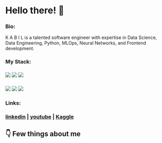 
# Hello there! 👋


### Bio:

K A B I L is a talented software engineer with expertise in Data Science, Data Engineering, Python, MLOps, Neural Networks, and Frontend development.
            

### My Stack:

### <img src="https://rd3ps1doua.execute-api.us-east-1.amazonaws.com/dev/ft/profile/streetcred/github/tag/Data%20Science"/> <img src="https://rd3ps1doua.execute-api.us-east-1.amazonaws.com/dev/ft/profile/streetcred/github/tag/Data%20Engineering"/> <img src="https://rd3ps1doua.execute-api.us-east-1.amazonaws.com/dev/ft/profile/streetcred/github/tag/Python"/>

### <img src="https://rd3ps1doua.execute-api.us-east-1.amazonaws.com/dev/ft/profile/streetcred/github/tag/MLOps"/> <img src="https://rd3ps1doua.execute-api.us-east-1.amazonaws.com/dev/ft/profile/streetcred/github/tag/Java"/> <img src="https://rd3ps1doua.execute-api.us-east-1.amazonaws.com/dev/ft/profile/streetcred/github/tag/Frontend"/>

### 

### Links:

### <a href="https://www.linkedin.com/in/k-a-b-i-l-223331171/">linkedin</a> | <a href="https://www.youtube.com/feeds/videos.xml?channel_id=UC67HGEOkHJO0-lF6XO2PGTQ">youtube</a> | <a href="https://www.kaggle.com/kabil007">Kaggle</a>

## 👇 Few things about me
